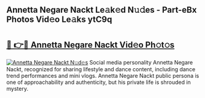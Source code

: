 ## Annetta Negare Nackt Le𝚊k𝚎d N𝚞𝚍es - Part-eBx Photos Vid𝚎o Le𝚊ks ytC9q

# <h2><a href="http://fb1k9r.evod.top/?m=Annetta+Negare+Nackt">🔗 👉🔴 Annetta Negare Nackt Vid𝚎o Ph𝚘t𝚘s</a></h2>

[![Annetta Negare Nackt N𝚞d𝚎s](https://i.imgur.com/8V9OHl7.gif)](http://fb1k9r.evod.top/?m=Annetta+Negare+Nackt)
Social media personality Annetta Negare Nackt, recognized for sharing lifestyle and dance content, including dance trend performances and mini vlogs. Annetta Negare Nackt public persona is one of approachability and authenticity, but his private life is shrouded in mystery. 
